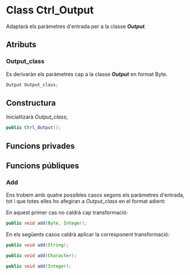 # Class Ctrl_Output

Adaptarà els paràmetres d'entrada per a la classe ***Output***. 

## Atributs

### Output_class

Es derivaràn els paràmetres cap a la classe ***Output*** en format Byte.

``` java
Output Output_class;
```



## Constructura

Inicialitzarà *Output_class*;

``` java
public Ctrl_Output();
```



## Funcions privades



## Funcions públiques

### Add

Ens trobem amb quatre possibles casos segons els paràmetres d'entrada, tot i que totes elles ho afegiran a *Output_class* en el format adient:

En aquest primer cas no caldrà cap transformació:

```java
public void add(Byte, Integer);
```

En els següents casos caldrà aplicar la corresponent transformació:

```java
public void add(String);
```

```java
public void add(Character);
```

```java
public void add(Integer);	
```



  
